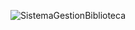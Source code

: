 ![SistemaGestionBiblioteca](https://github.com/FrancisJaramilloC/SistemaGestionBiblioteca/assets/166523664/088f24a5-4db0-4df4-9492-a8fb2fa7e075)
